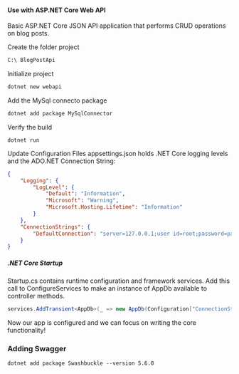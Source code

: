 ﻿#### Use with ASP.NET Core Web API

Basic ASP.NET Core JSON API application that performs CRUD operations on blog posts.

Create the folder project

```cmd
C:\ BlogPostApi
```
Initialize project
```cmd
dotnet new webapi
```
Add the MySql connecto package
```cmd
dotnet add package MySqlConnector
```

Verify the build
```
dotnet run
```

Update Configuration Files
appsettings.json holds .NET Core logging levels and the ADO.NET Connection String:

```json
{
    "Logging": {
        "LogLevel": {
            "Default": "Information",
            "Microsoft": "Warning",
            "Microsoft.Hosting.Lifetime": "Information"
        }
    },
    "ConnectionStrings": {
        "DefaultConnection": "server=127.0.0.1;user id=root;password=pass;port=3306;database=blog;"
    }
}
```


##### .NET Core Startup
Startup.cs contains runtime configuration and framework services. Add this call to ConfigureServices to make an instance of AppDb available to controller methods.

```c#
services.AddTransient<AppDb>(_ => new AppDb(Configuration["ConnectionStrings:DefaultConnection"]));
```
Now our app is configured and we can focus on writing the core functionality!

### Adding Swagger
```
dotnet add package Swashbuckle --version 5.6.0
```